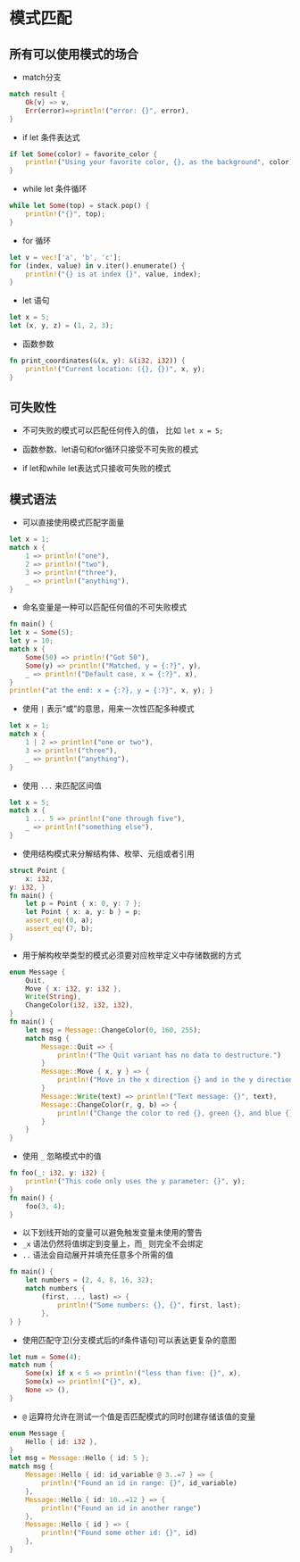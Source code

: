 # 模式匹配

## 所有可以使用模式的场合

* match分支

```rust
match result {
    Ok{v} => v,
    Err(error)=>println!("error: {}", error),
}
```

* if let 条件表达式

```rust
if let Some(color) = favorite_color {
    println!("Using your favorite color, {}, as the background", color);
}
```

* while let 条件循环

```rust
while let Some(top) = stack.pop() {
    println!("{}", top);
}
```

* for 循环

```rust
let v = vec!['a', 'b', 'c'];
for (index, value) in v.iter().enumerate() {
    println!("{} is at index {}", value, index);
}
```

* let 语句

```rust
let x = 5;
let (x, y, z) = (1, 2, 3);
```

* 函数参数

```rust
fn print_coordinates(&(x, y): &(i32, i32)) {
    println!("Current location: ({}, {})", x, y);
}
```

## 可失败性

* 不可失败的模式可以匹配任何传入的值， 比如 `let x = 5;`

* 函数参数、let语句和for循环只接受不可失败的模式

* if let和while let表达式只接收可失败的模式

## 模式语法

* 可以直接使用模式匹配字面量

```rust
let x = 1;
match x {
    1 => println!("one"),
    2 => println!("two"),
    3 => println!("three"),
    _ => println!("anything"),
}
```

* 命名变量是一种可以匹配任何值的不可失败模式

```rust
fn main() {
let x = Some(5); 
let y = 10;
match x {
    Some(50) => println!("Got 50"),
    Some(y) => println!("Matched, y = {:?}", y), 
    _ => println!("Default case, x = {:?}", x),
}
println!("at the end: x = {:?}, y = {:?}", x, y); }
```

* 使用 `|` 表示“或”的意思，用来一次性匹配多种模式

```rust
let x = 1;
match x {
    1 | 2 => println!("one or two"),
    3 => println!("three"),
    _ => println!("anything"),
}
```

* 使用 `...` 来匹配区间值

```rust
let x = 5;
match x {
    1 ... 5 => println!("one through five"),
    _ => println!("something else"),
}
```

* 使用结构模式来分解结构体、枚举、元组或者引用

```rust
struct Point {
    x: i32,
y: i32, }
fn main() {
    let p = Point { x: 0, y: 7 };
    let Point { x: a, y: b } = p;
    assert_eq!(0, a);
    assert_eq!(7, b);
}
```

* 用于解构枚举类型的模式必须要对应枚举定义中存储数据的方式

```rust
enum Message {
    Quit,
    Move { x: i32, y: i32 },
    Write(String),
    ChangeColor(i32, i32, i32),
}
fn main() {
    let msg = Message::ChangeColor(0, 160, 255);
    match msg {
        Message::Quit => {
            println!("The Quit variant has no data to destructure.")
        }
        Message::Move { x, y } => {
            println!("Move in the x direction {} and in the y direction {}", x, y);
        }
        Message::Write(text) => println!("Text message: {}", text),
        Message::ChangeColor(r, g, b) => {
            println!("Change the color to red {}, green {}, and blue {}", r, g, b)
        }
    }
}
```

* 使用 `_` 忽略模式中的值

```rust
fn foo(_: i32, y: i32) {
    println!("This code only uses the y parameter: {}", y);
}
fn main() {
    foo(3, 4);
}
```

* 以下划线开始的变量可以避免触发变量未使用的警告
* `_x` 语法仍然将值绑定到变量上，而`_` 则完全不会绑定
* `..` 语法会自动展开并填充任意多个所需的值

```rust
fn main() {
    let numbers = (2, 4, 8, 16, 32);
    match numbers {
        (first, .., last) => {
            println!("Some numbers: {}, {}", first, last);
        },
} }
```

* 使用匹配守卫(分支模式后的if条件语句)可以表达更复杂的意图

```rust
let num = Some(4);
match num {
    Some(x) if x < 5 => println!("less than five: {}", x),
    Some(x) => println!("{}", x),
    None => (),
}
```

* `@` 运算符允许在测试一个值是否匹配模式的同时创建存储该值的变量

```rust
enum Message {
    Hello { id: i32 },
}
let msg = Message::Hello { id: 5 };
match msg {
    Message::Hello { id: id_variable @ 3..=7 } => {
        println!("Found an id in range: {}", id_variable)
    },
    Message::Hello { id: 10..=12 } => {
        println!("Found an id in another range")
    },
    Message::Hello { id } => {
        println!("Found some other id: {}", id)
    },
}
```